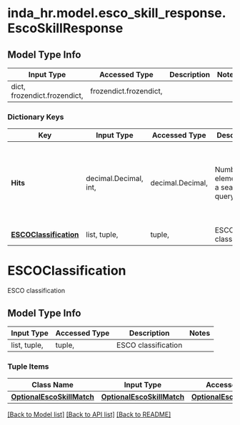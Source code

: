 # inda_hr.model.esco_skill_response.EscoSkillResponse

## Model Type Info
Input Type | Accessed Type | Description | Notes
------------ | ------------- | ------------- | -------------
dict, frozendict.frozendict,  | frozendict.frozendict,  |  | 

### Dictionary Keys
Key | Input Type | Accessed Type | Description | Notes
------------ | ------------- | ------------- | ------------- | -------------
**Hits** | decimal.Decimal, int,  | decimal.Decimal,  | Number of elements in a search query. | [optional] if omitted the server will use the default value of 0
**[ESCOClassification](#ESCOClassification)** | list, tuple,  | tuple,  | ESCO classification | [optional] 

# ESCOClassification

ESCO classification

## Model Type Info
Input Type | Accessed Type | Description | Notes
------------ | ------------- | ------------- | -------------
list, tuple,  | tuple,  | ESCO classification | 

### Tuple Items
Class Name | Input Type | Accessed Type | Description | Notes
------------- | ------------- | ------------- | ------------- | -------------
[**OptionalEscoSkillMatch**](OptionalEscoSkillMatch.md) | [**OptionalEscoSkillMatch**](OptionalEscoSkillMatch.md) | [**OptionalEscoSkillMatch**](OptionalEscoSkillMatch.md) |  | 

[[Back to Model list]](../../README.md#documentation-for-models) [[Back to API list]](../../README.md#documentation-for-api-endpoints) [[Back to README]](../../README.md)

